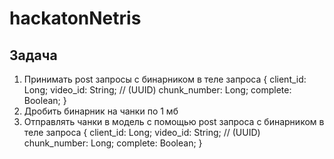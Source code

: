 # hackatonNetris

## Задача
1. Принимать post запросы c бинарником в теле запроса
   {
   client_id: Long;
   video_id: String; // (UUID)
   chunk_number: Long;
   complete: Boolean;
   }
2. Дробить бинарник на чанки по 1 мб
3. Отправлять чанки в модель с помощью post запроса c бинарником в теле запроса
   {
   client_id: Long;
   video_id: String; // (UUID)
   chunk_number: Long;
   complete: Boolean;
   }